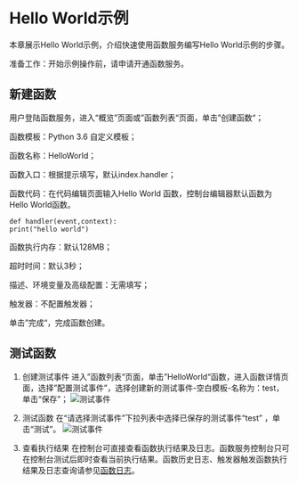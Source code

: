 
# Hello World示例
本章展示Hello World示例，介绍快速使用函数服务编写Hello World示例的步骤。

准备工作：开始示例操作前，请申请开通函数服务。

## 新建函数
用户登陆函数服务，进入“概览”页面或”函数列表“页面，单击”创建函数“；

  函数模板：Python 3.6 自定义模板；
  
  函数名称：HelloWorld；
  
  函数入口：根据提示填写，默认index.handler；
  
  函数代码：在代码编辑页面输入Hello World 函数，控制台编辑器默认函数为Hello World函数。
  
 
  ```
def handler(event,context):
  print("hello world")
```
     
  函数执行内存：默认128MB；
  
  超时时间：默认3秒；
  
  描述、环境变量及高级配置：无需填写；
  
  触发器：不配置触发器；
  
  单击”完成“，完成函数创建。

## 测试函数 
1. 创建测试事件
进入”函数列表“页面，单击”HelloWorld“函数，进入函数详情页面，选择”配置测试事件”，选择创建新的测试事件-空白模板-名称为：test，单击“保存”； 
![测试事件](https://github.com/jdcloudcom/cn/blob/functionservice/image/Elastic-Compute/functionservice/hello%20world%20test.PNG)

2. 测试函数
在“请选择测试事件”下拉列表中选择已保存的测试事件“test” ，单击“测试”。
![测试事件](https://github.com/jdcloudcom/cn/blob/functionservice/image/Elastic-Compute/functionservice/testwork.png)

3. 查看执行结果
在控制台可直接查看函数执行结果及日志。函数服务控制台只可在控制台测试后即时查看当前执行结果。函数历史日志、触发器触发函数执行结果及日志查询请参见[函数日志](../../Function-Service/Operation-Guide/log.md)。



